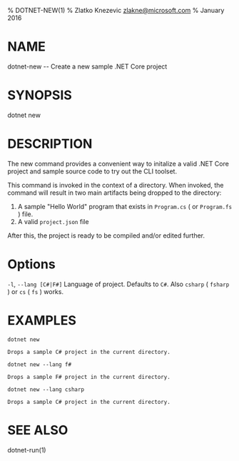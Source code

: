% DOTNET-NEW(1)
% Zlatko Knezevic zlakne@microsoft.com
% January 2016

# NAME
dotnet-new -- Create a new sample .NET Core project

# SYNOPSIS
dotnet new

# DESCRIPTION
The new command provides a convenient way to initalize a valid .NET Core project and sample source code to try out the CLI toolset. 

This command is invoked in the context of a directory. When invoked, the command will result in two main artifacts being dropped to the directory: 

1. A sample "Hello World" program that exists in `Program.cs` ( or `Program.fs` ) file.
2. A valid `project.json` file

After this, the project is ready to be compiled and/or edited further. 

# Options

`-l`, `--lang [C#|F#]`
Language of project. Defaults to `C#`. Also `csharp` ( `fsharp` ) or `cs` ( `fs` ) works.

# EXAMPLES

`dotnet new`
    
    Drops a sample C# project in the current directory.

`dotnet new --lang f#`
    
    Drops a sample F# project in the current directory.

`dotnet new --lang csharp`
    
    Drops a sample C# project in the current directory.

# SEE ALSO
dotnet-run(1)
